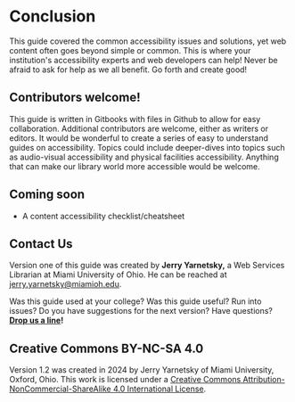 # Conclusion

This guide covered the common accessibility issues and solutions, yet web content often goes beyond simple or common. This is where your institution's accessibility experts and web developers can help! Never be afraid to ask for help as we all benefit. Go forth and create good!

## Contributors welcome!

This guide is written in Gitbooks with files in Github to allow for easy collaboration. Additional contributors are welcome, either as writers or editors. It would be wonderful to create a series of easy to understand guides on accessibility. Topics could include deeper-dives into topics such as audio-visual accessibility and physical facilities accessibility. Anything that can make our library world more accessible would be welcome.

## Coming soon

* A content accessibility checklist/cheatsheet

## Contact Us

Version one of this guide was created by **Jerry Yarnetsky,** a Web Services Librarian at Miami University of Ohio. He can be reached at [jerry.yarnetsky@miamioh.edu](mailto:jerry.yarnetsky@miamioh.edu).

Was this guide used at your college? Was this guide useful? Run into issues? Do you have suggestions for the next version? Have questions? [**Drop us a line**](mailto:jerry.yarnetsky@miamioh.edu)**!**

## Creative Commons BY-NC-SA 4.0

Version 1.2 was created in 2024 by Jerry Yarnetsky of Miami University, Oxford, Ohio. This work is licensed under a [Creative Commons Attribution-NonCommercial-ShareAlike 4.0 International License](http://creativecommons.org/licenses/by-nc-sa/4.0/).

